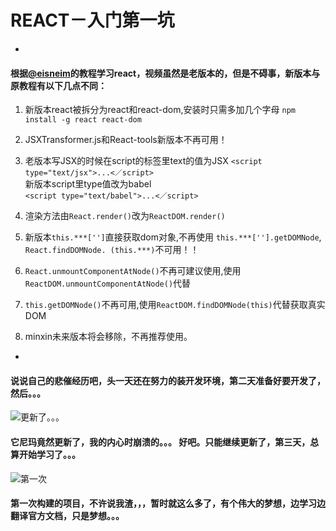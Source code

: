 # REACT－入门第一坑
-
#### 根据[@eisneim](https://github.com/eisneim)的教程学习react，视频虽然是老版本的，但是不碍事，新版本与原教程有以下几点不同：
1. 新版本react被拆分为react和react-dom,安装时只需多加几个字母	`npm install -g react react-dom`	

2. JSXTransformer.js和React-tools新版本不再可用！

3. 老版本写JSX的时候在script的标签里text的值为JSX	`<script type="text/jsx">...<／script>`  
   新版本script里type值改为babel	
   `<script type="text/babel">...<／script>` 

4. 渲染方法由`React.render()`改为`ReactDOM.render()`

5. 新版本`this.***['']`直接获取dom对象,不再使用	`this.***[''].getDOMNode`,
	`React.findDOMNode.	(this.***)`不可用！！

6. `React.unmountComponentAtNode()`不再可建议使用,使用	`ReactDOM.unmountComponentAtNode()`代替

7. `this.getDOMNode()`不再可用,使用`ReactDOM.findDOMNode(this)`代替获取真实DOM

8. minxin未来版本将会移除，不再推荐使用。

-
#### 说说自己的悲催经历吧，头一天还在努力的装开发环境，第二天准备好要开发了，然后。。。
 ![更新了。。。](http://7xsugp.com2.z0.glb.clouddn.com/0001.jpeg) 
#### 它尼玛竟然更新了，我的内心时崩溃的。。。	  好吧。只能继续更新了，第三天，总算开始学习了。。。
![第一次](http://7xsugp.com2.z0.glb.clouddn.com/0002.jpeg)
#### 第一次构建的项目，不许说我渣，，，暂时就这么多了，有个伟大的梦想，边学习边翻译官方文档，只是梦想。。。
